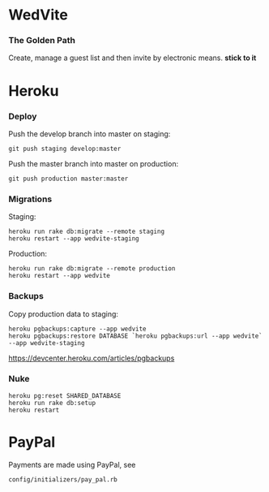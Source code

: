 # WedVite

### The Golden Path

Create, manage a guest list and then invite by electronic means. __stick
to it__

# Heroku

### Deploy

Push the develop branch into master on staging:

    git push staging develop:master

Push the master branch into master on production:

    git push production master:master


### Migrations

Staging:

    heroku run rake db:migrate --remote staging
    heroku restart --app wedvite-staging

Production:

    heroku run rake db:migrate --remote production
    heroku restart --app wedvite

### Backups

Copy production data to staging:

    heroku pgbackups:capture --app wedvite
    heroku pgbackups:restore DATABASE `heroku pgbackups:url --app wedvite` --app wedvite-staging

https://devcenter.heroku.com/articles/pgbackups

### Nuke

    heroku pg:reset SHARED_DATABASE
    heroku run rake db:setup
    heroku restart

# PayPal

Payments are made using PayPal, see

    config/initializers/pay_pal.rb

